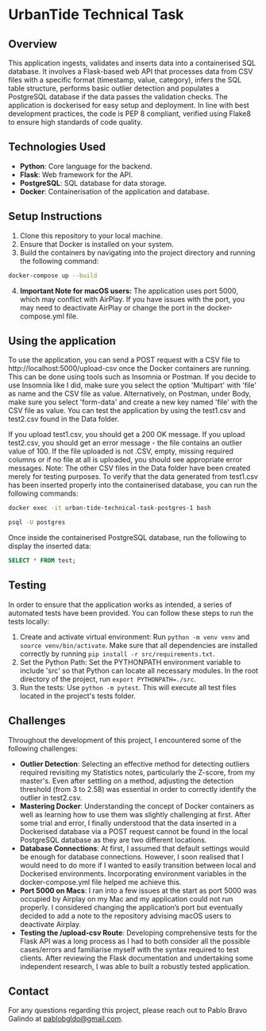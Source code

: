 # UrbanTide Technical Task

## Overview
This application ingests, validates and inserts data into a containerised SQL database. It involves a Flask-based web API that processes data from CSV files with a specific format (timestamp, value, category), infers the SQL table structure, performs basic outlier detection and populates a PostgreSQL database if the data passes the validation checks. The application is dockerised for easy setup and deployment. In line with best development practices, the code is PEP 8 compliant, verified using Flake8 to ensure high standards of code quality.

## Technologies Used
* **Python**: Core language for the backend.  
* **Flask**: Web framework for the API.  
* **PostgreSQL**: SQL database for data storage.  
* **Docker**: Containerisation of the application and database.  

## Setup Instructions
1. Clone this repository to your local machine.
2. Ensure that Docker is installed on your system.
3. Build the containers by navigating into the project directory and running the following command:
```bash
docker-compose up --build
```
4. **Important Note for macOS users:** The application uses port 5000, which may conflict with AirPlay. If you have issues with the port, you may need to deactivate AirPlay or change the port in the docker-compose.yml file.

## Using the application
To use the application, you can send a POST request with a CSV file to http://localhost:5000/upload-csv once the Docker containers are running. This can be done using tools such as Insomnia or Postman. If you decide to use Insomnia like I did, make sure you select the option 'Multipart' with 'file' as name and the CSV file as value. Alternatively, on Postman, under Body, make sure you select 'form-data' and create a new key named 'file' with the CSV file as value. You can test the application by using the test1.csv and test2.csv found in the Data folder. 

If you upload test1.csv, you should get a 200 OK message. If you upload test2.csv, you should get an error message - the file contains an outlier value of 100. If the file uploaded is not .CSV, empty, missing required columns or if no file at all is uploaded, you should see appropriate error messages. Note: The other CSV files in the Data folder have been created merely for testing purposes. To verify that the data generated from test1.csv has been inserted properly into the containerised database, you can run the following commands:
```bash
docker exec -it urban-tide-technical-task-postgres-1 bash
``` 
```bash
psql -U postgres
```  
Once inside the containerised PostgreSQL database, run the following to display the inserted data:
```sql
SELECT * FROM test;
```

## Testing
In order to ensure that the application works as intended, a series of automated tests have been provided. You can follow these steps to run the tests locally:

1. Create and activate virtual environment: Run ```python -m venv venv``` and ```source venv/bin/activate```. Make sure that all dependencies are installed correctly by running ```pip install -r src/requirements.txt```.
2. Set the Python Path: Set the PYTHONPATH environment variable to include 'src' so that Python can locate all necessary modules. In the root directory of the project, run ```export PYTHONPATH=./src```.
3. Run the tests: Use ```python -m pytest```. This will execute all test files located in the project's tests folder.

## Challenges
Throughout the development of this project, I encountered some of the following challenges:

* **Outlier Detection**: Selecting an effective method for detecting outliers required revisiting my Statistics notes, particularly the Z-score, from my master's. Even after settling on a method, adjusting the detection threshold (from 3 to 2.58) was essential in order to correctly identify the outlier in test2.csv.
* **Mastering Docker**: Understanding the concept of Docker containers as well as learning how to use them was slightly challenging at first. After some trial and error, I finally understood that the data inserted in a Dockerised database via a POST request cannot be found in the local PostgreSQL database as they are two different locations.
* **Database Connections**: At first, I assumed that default settings would be enough for database connections. However, I soon realised that I would need to do more if I wanted to easily transition between local and Dockerised environments. Incorporating environment variables in the docker-compose.yml file helped me achieve this.
* **Port 5000 on Macs**:  I ran into a few issues at the start as port 5000 was occupied by Airplay on my Mac and my application could not run properly. I considered changing the application’s port but eventually decided to add a note to the repository advising macOS users to deactivate Airplay.
* **Testing the /upload-csv Route**: Developing comprehensive tests for the Flask API was a long process as I had to both consider all the possible cases/errors and familiarise myself with the syntax required to test clients. After reviewing the Flask documentation and undertaking some independent research, I was able to built a robustly tested application.  

## Contact
For any questions regarding this project, please reach out to Pablo Bravo Galindo at pablobgldo@gmail.com.
